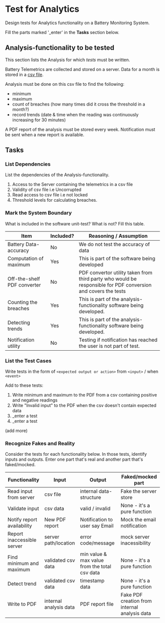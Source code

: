 # Test for Analytics

Design tests for Analytics functionality on a Battery Monitoring System.

Fill the parts marked '_enter' in the **Tasks** section below.

## Analysis-functionality to be tested

This section lists the Analysis for which _tests_ must be written.

Battery Telemetrics are collected and stored on a server.
Data for a month is stored in a [csv file](https://en.wikipedia.org/wiki/Comma-separated_values).

Analysis must be done on this csv file to find the following:
- minimum
- maximum
- count of breaches (how many times did it cross the threshold in a month?)
- record trends (date & time when the reading was continuously increasing for 30 minutes)

A PDF report of the analysis must be stored every week.
Notification must be sent when a new report is available.

## Tasks

### List Dependencies

List the dependencies of the Analysis-functionality.

1. Access to the Server containing the telemetrics in a csv file
1. Validity of csv file i.e Uncorrupted 
2. Read access to csv file i.e not locked 
3. Threshold levels for calculating breaches. 


### Mark the System Boundary

What is included in the software unit-test? What is not? Fill this table.

| Item                      | Included?     | Reasoning / Assumption
|---------------------------|---------------|---
Battery Data-accuracy       | No            | We do not test the accuracy of data
Computation of maximum      | Yes           | This is part of the software being developed
Off-the-shelf PDF converter | No            | PDF convertor utility taken from third party who would be responsible for PDF conversion and covers the tests
Counting the breaches       | Yes           | This is part of the analysis-functionality software being developed. 
Detecting trends            | Yes           | This is part of the analysis-functionality software being developed.
Notification utility        | No            | Testing if notification has reached the user is not part of test.   

### List the Test Cases

Write tests in the form of `<expected output or action>` from `<input>` / when `<event>`

Add to these tests:

1. Write minimum and maximum to the PDF from a csv containing positive and negative readings
1. Write "Invalid input" to the PDF when the csv doesn't contain expected data
1. _enter a test
1. _enter a test

(add more)

### Recognize Fakes and Reality

Consider the tests for each functionality below.
In those tests, identify inputs and outputs.
Enter one part that's real and another part that's faked/mocked.

| Functionality            | Input        | Output                      | Faked/mocked part
|--------------------------|--------------|-----------------------------|---
Read input from server     | csv file     | internal data-structure     | Fake the server store
Validate input             | csv data     | valid / invalid             | None - it's a pure function
Notify report availability | New PDF report| Notification to user say Email| Mock the email notification
Report inaccessible server | server path/location | error code/message  | mock server inacessibility
Find minimum and maximum   | validated csv data | min value & max value from the total csv data| None - it's a pure function
Detect trend               | validated csv data |    timestamp data      | None - it's a pure function
Write to PDF               | internal analysis data | PDF report file   | Fake PDF creation from internal analysis data
